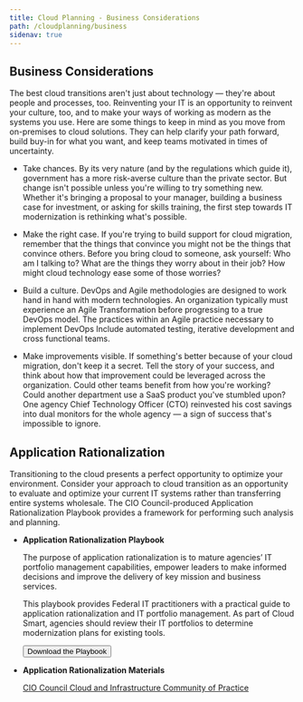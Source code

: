 ```yaml
---
title: Cloud Planning - Business Considerations
path: /cloudplanning/business
sidenav: true
---
```


## Business Considerations

The best cloud transitions aren't just about technology — they're about people and processes, too. Reinventing your IT is an opportunity to reinvent your culture, too, and to make your ways of working as modern as the systems you use. Here are some things to keep in mind as you move from on-premises to cloud solutions. They can help clarify your path forward, build buy-in for what you want, and keep teams motivated in times of uncertainty.

- Take chances. By its very nature (and by the regulations which guide it), government has a more risk-averse culture than the private sector. But change isn't possible unless you're willing to try something new. Whether it's bringing a proposal to your manager, building a business case for investment, or asking for skills training, the first step towards IT modernization is rethinking what's possible.
 
- Make the right case. If you're trying to build support for cloud migration, remember that the things that convince you might not be the things that convince others. Before you bring cloud to someone, ask yourself: Who am I talking to? What are the things they worry about in their job? How might cloud technology ease some of those worries?
 
- Build a culture. DevOps and Agile methodologies are designed to work hand in hand with modern technologies.  An organization typically must experience an Agile Transformation before progressing to a true DevOps model.  The practices within an Agile practice necessary to implement DevOps Include automated testing, iterative development and cross functional teams. 
 
- Make improvements visible. If something's better because of your cloud migration, don't keep it a secret. Tell the story of your success, and think about how that improvement could be leveraged across the organization. Could other teams benefit from how you're working? Could another department use a SaaS product you've stumbled upon? One agency Chief Technology Officer (CTO) reinvested his cost savings into dual monitors for the whole agency — a sign of success that's impossible to ignore.
 
## Application Rationalization

Transitioning to the cloud presents a perfect opportunity to optimize your environment.  Consider your approach to cloud transition as an opportunity to evaluate and optimize your current IT systems rather than transferring entire systems wholesale. The CIO Council-produced Application Rationalization Playbook provides a framework for performing such analysis and planning.

- **Application Rationalization Playbook**

    The purpose of application rationalization is to mature agencies’ IT portfolio management capabilities, empower leaders to make informed decisions and improve the delivery of key mission and business services.

    This playbook provides Federal IT practitioners with a practical guide to application rationalization and IT portfolio management. As part of Cloud Smart, agencies should review their IT portfolios to determine modernization plans for existing tools. 

    <a href="https://community.max.gov/download/attachments/1640449498/Application%20Rationalization%20Playbook.pdf?api=v2"><button class="usa-button usa-button--outline">Download the Playbook</button></a>
 
- **Application Rationalization Materials**

    [CIO Council Cloud and Infrastructure Community of Practice](https://community.max.gov/pages/viewpage.action?spaceKey=Egov&title=Application+Rationalization+Materials)